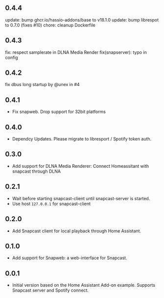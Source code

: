 <!-- https://developers.home-assistant.io/docs/add-ons/presentation#keeping-a-changelog -->
## 0.4.4

update: bump ghcr.io/hassio-addons/base to v18.1.0
update: bump librespot to 0.7.0 (fixes #10)
chore: cleanup Dockerfile

## 0.4.3

fix: respect samplerate in DLNA Media Render
fix(snapserver): typo in config

## 0.4.2

fix dbus long startup by @unex in #4

## 0.4.1

- Fix snapweb. Drop support for 32bit platforms

## 0.4.0

- Dependcy Updates. Please migrate to libresport / Spotify token auth.

## 0.3.0

- Add support for DLNA Media Renderer: Connect Homeassitant with snapcast through DLNA

## 0.2.1

- Wait before starting snapcast-client until snapcast-server is started. 
- Use host `127.0.0.1` for snapcast-client 

## 0.2.0

- Add Snapcast client for local playback through Home Assistant.

## 0.1.0

- Add support for Snapweb: a web-interface for Snapcast.

## 0.0.1

- Initial version based on the Home Assistant Add-on example. Supports Snapcast server and Spotify connect.
